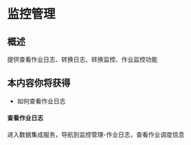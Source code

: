 # 监控管理

## 概述

提供查看作业日志、转换日志、转换监控、作业监控功能

## 本内容你将获得

- 如何查看作业日志

#### 查看作业日志

进入数据集成服务，导航到监控管理-作业日志，查看作业调度信息

<img :src="$withBase('/operation/kettle_027.png')">



